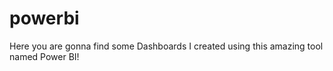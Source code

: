 # powerbi
Here you are gonna find some Dashboards I created using this amazing tool named Power BI!
